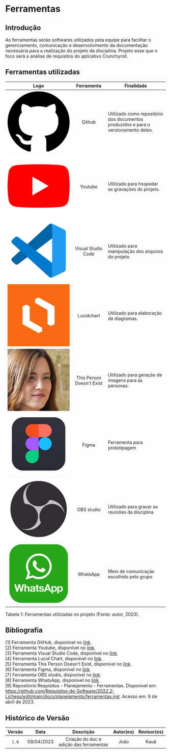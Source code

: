 # Ferramentas

## Introdução

As ferramentas serão softwares utilizados pela equipe para facilitar o gerenciamento, comunicação e desenvolvimento da documentação necessária para a realização do projeto da disciplina. Projeto esse que o foco será a análise de requisitos do aplicativo Crunchyroll.

## Ferramentas utilizadas

| Logo | Ferramenta | Finalidade |
| :-----: | :----: | ----------- |
| ![Github](../img/github-icon.png) | Github  | Utilizado como repositório dos documentos produzidos e para o versionamento deles.  |
| ![Youtube](../img/youtube-icon.png) | Youtube | Utilizado para hospedar as gravações do projeto. |
| ![VsCode](../img/vscode-icon.png) | Visual Studio Code  | Utilizado para manipulação dos arquivos do projeto. |
| ![Lucidchart](../img/lucidchart.png) | Lucidchart | Utilizado para elaboração de diagramas.  |
| ![This Person Doesn't Exist](../img/this-person-doesnt-exist.png) | This Person Doesn't Exist | Utilizado para geração de imagens para as personas. |
| ![Figma](../img/figma-icon.jpeg) | Figma  | Ferramenta para prototipagem |
| ![OBS](../img/OBS-studio.png) | OBS studio | Utilizado para gravar as reuniões da disciplina |
| ![Whatsapp](../img/whatsapp.png) | WhatsApp | Meio de comunicação escolhido pelo grupo |


<div>
<p>Tabela 1: Ferramentas utilizadas no projeto (Fonte: autor, 2023). </p>
</div>

## Bibliografia

[1] Ferramenta GitHub, disponível no [link](https://github.com). <br/>
[2] Ferramenta Youtube, disponível no [link](https://youtube.com). <br/>
[3] Ferramenta Visual Studio Code, disponível no [link](https://code.visualstudio.com). <br/>
[4] Ferramenta Lucid Chart, disponível no [link](https://lucidchart.com). <br/>
[5] Ferramenta This Person Doesn't Exist, disponível no [link](https://this-person-does-not-exist.com/en). <br/>
[6] Ferramenta Figma, disponível no [link](https://www.figma.com). <br/>
[7] Ferramenta OBS studio, disponível no [link](https://obsproject.com/). <br/>
[8] Ferramenta WhatsApp, disponível no [link](https://www.whatsapp.com/). <br/>
[9] Repositorio Requisitos - Planejamento - Ferramentas. Disponível em: <https://github.com/Requisitos-de-Software/2022.2-Lichess/edit/main/docs/planejamento/ferramentas.md>. Acesso em: 9 de abril de 2023. <br/>

## Histórico de Versão

| Versão | Data    | Descrição                 | Autor(es)     |  Revisor(es)  |
| :-: | :-: | :-: | :-: | :-: |
| `1.0` | 09/04/2023 | Criação do doc e adição das ferramentas | João | Kauã |
